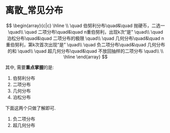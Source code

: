 # 离散_常见分布

$$
\begin{array}{c|c}
    \hline
    \\
    \quad 伯努利分布\quad&\quad 抛硬币，二选一 \quad\\ 
    \quad 二项分布\quad&\quad n重伯努利，出现k次“是” \quad\\ 
    \quad 泊松分布\quad&\quad 二项分布的极限 \quad\\ 
    \quad 几何分布\quad&\quad n重伯努利，第k次首次出现“是” \quad\\ 
    \quad 负二项分布\quad&\quad 几何分布的和 \quad\\ 
    \quad 超几何分布\quad&\quad 不放回抽样的二项分布 \quad\\ 
    \\
    \hline
\end{array}
$$

其中, 需要**重点掌握**的是:
1. 伯努利分布
2. 二项分布
3. 几何分布
4. 泊松分布

下面这两个只做了解即可.
1. 负二项分布
2. 超几何分布
